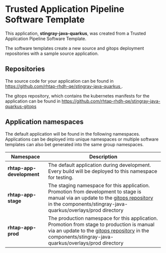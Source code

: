 # Trusted Application Pipeline Software Template

This application, **stingray-java-quarkus**, was created from a Trusted Application Pipeline Software Template.

The software templates create a new source and gitops deployment repositories with a sample source application. 

## Repositories

The source code for your application can be found in [https://github.com/rhtap-rhdh-qe/stingray-java-quarkus ](https://github.com/rhtap-rhdh-qe/stingray-java-quarkus ).
 
The gitops repository, which contains the kubernetes manifests for the application can be found in 
[https://github.com/rhtap-rhdh-qe/stingray-java-quarkus-gitops ](https://github.com/rhtap-rhdh-qe/stingray-java-quarkus-gitops ) 

## Application namespaces 

The default application will be found in the following namespaces. Applications can be deployed into unique namespaces or multiple software templates can also bet generated into the same group namespaces.  

|  Namespace   |  Description   |  
| -------- | -------- |   
| **rhtap-app-development** | The default application during development. Every build will be deployed to this namespace for testing. | 
| **rhtap-app-stage** | The staging namespace for this application. Promotion from development to stage is manual via an update to the [gitops repository](https://github.com/rhtap-rhdh-qe/stingray-java-quarkus-gitops ) in the components/stingray-java-quarkus/overlays/prod directory |  
| **rhtap-app-prod** | The production namespace for this application. Promotion from stage to production is manual via an update to the [gitops repository](https://github.com/rhtap-rhdh-qe/stingray-java-quarkus-gitops ) in the components/stingray-java-quarkus/overlays/prod directory | 